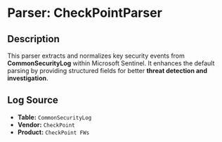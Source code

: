 # **Parser: CheckPointParser**

## **Description**
This parser extracts and normalizes key security events from **CommonSecurityLog** within Microsoft Sentinel. It enhances the default parsing by providing structured fields for better **threat detection and investigation**.

## **Log Source**
- **Table:** `CommonSecurityLog`
- **Vendor:** `CheckPoint`
- **Product:** `CheckPoint FWs`
